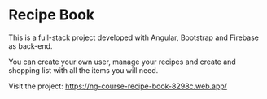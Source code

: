 # Recipe Book  

This is a full-stack project developed with Angular, Bootstrap and Firebase as back-end.

You can create your own user, manage your recipes and create and shopping list with all the items you will need.

Visit the project: https://ng-course-recipe-book-8298c.web.app/
